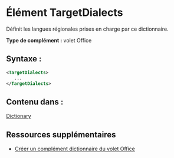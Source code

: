
# <a name="targetdialects-element"></a>Élément TargetDialects
Définit les langues régionales prises en charge par ce dictionnaire.

 **Type de complément :** volet Office


## <a name="syntax:"></a>Syntaxe :


```XML
<TargetDialects>
   ...
</TargetDialects>
```


## <a name="contained-in:"></a>Contenu dans :

[Dictionary](../../reference/manifest/dictionary.md)


## <a name="additional-resources"></a>Ressources supplémentaires



- [Créer un complément dictionnaire du volet Office](../../docs/word/dictionary-task-pane-add-ins.md)
    
